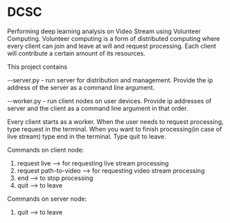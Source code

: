 # DCSC

Performing deep learning analysis on Video Stream using Volunteer Computing.
Volunteer computing is a form of distributed computing where every client can join and leave at will and request processing. Each client will contribute a certain amount of its resources.

This project contains

--server.py - run server for distribution and management. Provide the ip address of the server as a command line argument.

--worker.py - run client nodes on user devices. Provide ip addresses of server and the client as a command line argument in that order.

Every client starts as a worker. When the user needs to request processing, type request in the terminal. When you want to finish processing(in case of live stream) type end in the terminal. Type quit to leave.

Commands on client node:

1. request live --> for requesting live stream processing
2. request path-to-video --> for requesting video stream processing
3. end --> to stop processing
4. quit --> to leave

Commands on server node:

1. quit --> to leave

